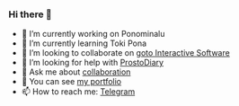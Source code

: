 ### Hi there 👋

- 🔭 I’m currently working on Ponominalu
- 🌱 I’m currently learning Toki Pona
- 👯 I’m looking to collaborate on [goto Interactive Software](http://gotointeractive.com/)
- 🤔 I’m looking for help with [ProstoDiary](https://prosto-diary.gotointeractive.com/)
- 💬 Ask me about [collaboration](http://denis.baskovsky.ru/feedback)
- 💼 You can see [my portfolio](https://portfolio.baskovsky.ru)
- 📫 How to reach me: [Telegram](https://t.me/qertis)
